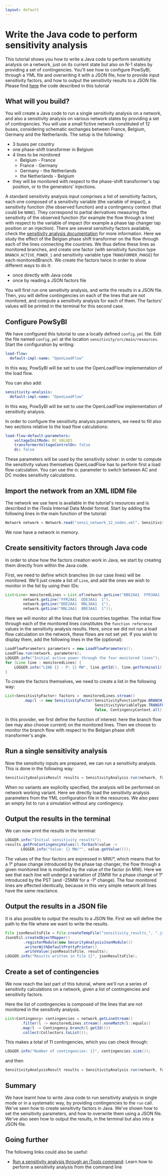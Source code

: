 ```yaml
---
layout: default
---
```


# Write the Java code to perform sensitivity analysis
This tutorial shows you how to write a Java code to perform sensitivity analysis on a network, just on its current state but also on N-1 states by providing a set of contingencies. You'll see how to configure PowSyBl, through a YML file and overwriting it with a JSON file, how to provide input sensitivity factors, and how to output the sensitivity results to a JSON file. Please find [here](https://github.com/powsybl/powsybl-tutorials/tree/main/sensitivity) the code described in this tutorial

## What will you build?
You will create a Java code to run a single sensitivity analysis on a network, and also a sensitivity analysis on various network states by providing a set of contingencies. You will use a small fictive network constituted of 12 buses, considering schematic exchanges between France, Belgium, Germany and the Netherlands. The setup is the following:
- 3 buses per country
- one phase-shift transformer in Belgium
- 4 lines to be monitored
  - Belgium - France
  - France - Germany
  - Germany - the Netherlands
  - the Netherlands - Belgium
- they will be monitored with respect to the phase-shift transformer's tap position, or to the generators' injections.

A standard sensitivity analysis input comprises a list of sensitivity factors, each one composed of a sensitivity variable (the variable of impact), a sensitivity function (the observed function) and a contingency context (that could be `NONE`). They correspond to partial derivatives measuring the sensitivity of the observed function (for example the flow through a line) with respect to the variable of impact (for example a phase tap changer tap position or an injection). There are several sensitivity factors available, check the [sensitivity analysis documentation](inv:powsyblcore:*:*#sensitivity-factors) for more information. Here we study the effect of the Belgian phase shift transformer on the flow through each of the lines connecting the countries. We thus define these lines as monitored branches, and create one factor (with sensitivity function type `BRANCH_ACTIVE_POWER_1` and sensitivity variable type `TRANSFORMER_PHASE`) for each monitoredBranch. We create the factors twice in order to show different ways to do it:
- once directly with Java code
- once by reading a JSON factors file

You will first run one sensitivity analysis, and write the results in a JSON file. Then, you will define contingencies on each of the lines that are not monitored, and compute a sensitivity analysis for each of them. The factors' values will be printed in the terminal for this second case.

## Configure PowSyBl
We have configured this tutorial to use a locally defined `config.yml` file.
Edit the file named `config.yml` at the location `sensitivity/src/main/resources`.
Start the configuration by writing:
```yaml
load-flow:
  default-impl-name: "OpenLoadFlow"
```
In this way, PowSyBl will be set to use the OpenLoadFlow implementation of the load flow.

You can also add:
```yaml
sensitivity-analysis:
  default-impl-name: "OpenLoadFlow"
```
In this way, PowSyBl will be set to use the OpenLoadFlow implementation of sensitivity analysis.

In order to configure the sensitivity analysis parameters, we need to fill also two sections relative 
to the load flow calculations:
```yaml
load-flow-default-parameters:
    voltageInitMode: DC_VALUES
    transformerVoltageControlOn: false
    dc: false    
```

These parameters will be used by the sensitivity solver: in order to compute the sensitivity values themselves OpenLoadFlow has to perform first a load flow calculation. You can use the `dc` parameter to switch between AC and DC modes sensitivity calculations.

## Import the network from an XML IIDM file

The network we use here is available in the tutorial's resources and is described in the iTesla Internal Data Model format. Start by adding the following lines in the main function of the tutorial:
```java
Network network = Network.read("sensi_network_12_nodes.xml", SensitivityTutorial.class.getResourceAsStream("/sensi_network_12_nodes.xml"));
```
We now have a network in memory.

## Create sensitivity factors through Java code

In order to show how the factors creation work in Java, we start by creating them directly from within the Java code.

First, we need to define which branches (in our case lines) will be monitored. We'll just create a list of `Line`,
and add the ones we wish to monitor in the list by using their IDs:
```java
List<Line> monitoredLines = List.of(network.getLine("BBE2AA1  FFR3AA1  1"),
        network.getLine("FFR2AA1  DDE3AA1  1"),
        network.getLine("DDE2AA1  NNL3AA1  1"),
        network.getLine("NNL2AA1  BBE3AA1  1"));
```
Here we will monitor all the lines that link countries together. The initial flow through each of the monitored lines constitutes the `function reference` values in the sensitivity analysis results. Here, since we did not run a load flow calculation on the network, these flows are not set yet. If you wish to display them, add the following lines in the file (optional):
```java
LoadFlowParameters parameters = new LoadFlowParameters();
LoadFlow.run(network, parameters);
LOGGER.info("Initial active power through the four monitored lines");
for (Line line : monitoredLines) {
    LOGGER.info("LINE {} - P: {} MW", line.getId(), line.getTerminal1().getP());
}
```

To create the factors themselves, we need to create a list in the following way:
```java
List<SensitivityFactor> factors =  monitoredLines.stream()
        .map(l -> new SensitivityFactor(SensitivityFunctionType.BRANCH_ACTIVE_POWER_1, l.getId(),
                                        SensitivityVariableType.TRANSFORMER_PHASE, "BBE2AA1  BBE3AA1  1",
                                        false, ContingencyContext.all())).collect(Collectors.toList());
```
In this provider, we first define the function of interest: here the branch flow (we may also choose current) on the monitored lines. Then we choose to monitor the branch flow with respect to the Belgian phase shift transformer's angle.

## Run a single sensitivity analysis

Now the sensitivity inputs are prepared, we can run a sensitivity analysis. This is done in the following way:
```java
SensitivityAnalysisResult results = SensitivityAnalysis.run(network, factors, Collections.emptyList());;
```
When no variants are explicitly specified, the analysis will be performed on network working variant. Here we directly load the sensitivity analysis parameters from the YML configuration file in the resources. We also pass an empty list to run a simulation without any contingency.

## Output the results in the terminal

We can now print the results in the terminal:
```java
LOGGER.info("Initial sensitivity results");
results.getPreContingencyValues().forEach(value ->
       LOGGER.info("Value: {} MW/°", value.getValue()));
```
The values of the four factors are expressed in MW/°, which means that for a 1° phase change introduced by the phase tap changer, the flow through a given monitored line is modified by the value of the factor (in MW). Here we see that each line will undergo a variation of 25MW for a phase change of 1° introduced by the PST (and -25MW for a -1° change). The four monitored lines are affected identically, because in this very simple network all lines have the same reactance.

## Output the results in a JSON file

It is also possible to output the results to a JSON file. First we will define the path to the file
where we want to write the results.
```java
File jsonResultsFile = File.createTempFile("sensitivity_results_", ".json");
JsonUtil.createObjectMapper()
        .registerModule(new SecurityAnalysisJsonModule())
        .writerWithDefaultPrettyPrinter()
        .writeValue(jsonResultsFile, results);
LOGGER.info("Results written in file {}", jsonResultsFile);
```

## Create a set of contingencies 

We now reach the last part of this tutorial, where we'll run a series of sensitivity calculations on a network, given a list of contingencies and sensitivity factors.

Here the list of contingencies is composed of the lines that are not monitored in the sensitivity analysis.
```java
List<Contingency> contingencies = network.getLineStream()
       .filter(l -> monitoredLines.stream().noneMatch(l::equals))
       .map(l -> Contingency.branch(l.getId()))
       .collect(Collectors.toList());
```

This makes a total of 11 contingencies, which you can check through:
```java
LOGGER.info("Number of contingencies: {}", contingencies.size());
```
and then 
```java
SensitivityAnalysisResult results = SensitivityAnalysis.run(network, factors, contingencies);
```

## Summary
We have learnt how to write Java code to run sensitivity analysis in single mode or in a systematic way, by providing contingencies to the `run` call. We've seen how to create sensitivity factors in Java. We've shown how to set the sensitivity parameters, and how to overwrite them using a JSON file. We've also seen how to output the results, in the terminal but also into a JSON file.

## Going further
The following links could also be useful:
- [Run a sensitivity analysis through an iTools command](inv:powsyblcore:*:*#user/itools/sensitivity-computation): Learn how to perform a sensitivity analysis from the command line 
